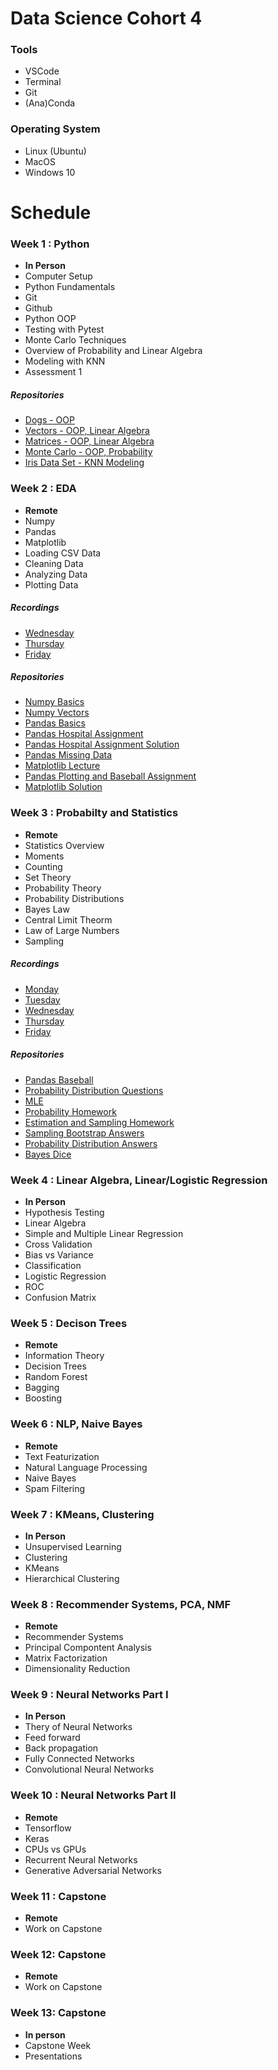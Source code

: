 # Data Science Cohort 4

### Tools

- VSCode
- Terminal
- Git
- (Ana)Conda

### Operating System

- Linux (Ubuntu)
- MacOS
- Windows 10

# Schedule

### Week 1 : Python

- **In Person**
- Computer Setup
- Python Fundamentals
- Git
- Github
- Python OOP
- Testing with Pytest
- Monte Carlo Techniques
- Overview of Probability and Linear Algebra
- Modeling with KNN
- Assessment 1

##### Repositories

- [Dogs - OOP](https://github.com/data-science-ml/who-let-the-dogs-out)
- [Vectors - OOP, Linear Algebra](https://github.com/data-science-ml/all-the-vectors)
- [Matrices - OOP, Linear Algebra](https://github.com/data-science-ml/enter-the-matrix)
- [Monte Carlo - OOP, Probability](https://github.com/data-science-ml/monte-carlo)
- [Iris Data Set - KNN Modeling](https://github.com/data-science-ml/knn-iris-data-set)

### Week 2 : EDA

- **Remote**
- Numpy
- Pandas
- Matplotlib
- Loading CSV Data
- Cleaning Data
- Analyzing Data
- Plotting Data

##### Recordings

- [Wednesday](https://global.gotomeeting.com/play/recording/e91c304a7cba0fdd8ec651faf4186626255123d4b544778b842880da6a142d7d)
- [Thursday](https://global.gotomeeting.com/play/recording/e8cbb1dc8a489423728b3457bb0889d1712fe5065932d311fe56a8ba37b0ec88)
- [Friday](https://global.gotomeeting.com/play/recording/535c1d787df5dd5f189ed375fd130631071c306fa44f4dac17345f0b48463447)

##### Repositories

- [Numpy Basics](https://github.com/data-science-ml/numpy-basics)
- [Numpy Vectors](https://github.com/data-science-ml/numpy-vectors)
- [Pandas Basics](https://github.com/data-science-ml/pandas-basics)
- [Pandas Hospital Assignment](https://github.com/gschool/dsi-pandas)
- [Pandas Hospital Assignment Solution](https://github.com/data-science-ml/pandas-assignment)
- [Pandas Missing Data](https://github.com/data-science-ml/pandas-missing-data)
- [Matplotlib Lecture](https://github.com/gSchool/DSI_Lectures/tree/master/pandas-matplotlib/natalie_hunt)
- [Pandas Plotting and Baseball Assignment](https://github.com/gschool/dsi-pandas-matplotlib)
- [Matplotlib Solution](https://github.com/data-science-ml/matplotlib-assignment-solution)

### Week 3 : Probabilty and Statistics

- **Remote**
- Statistics Overview
- Moments
- Counting
- Set Theory
- Probability Theory
- Probability Distributions
- Bayes Law
- Central Limit Theorm
- Law of Large Numbers
- Sampling

##### Recordings

- [Monday](https://global.gotomeeting.com/play/recording/6fe1831041f3fecd09f8f93a181ff0e4769a1a834ec945e3f98b9df24a0c2d4e)
- [Tuesday](https://global.gotomeeting.com/play/recording/7e844a93ce0e45dba99809bbe20d8dd7823da6683c5faf619defe36ef758073e)
- [Wednesday](https://global.gotomeeting.com/play/recording/5956fd16c051bac7f181419bc8481f2354cd240e5225fbc325d5b7b5f605af9c)
- [Thursday](https://global.gotomeeting.com/play/recording/f91b0d7497c6980cb5988aed95a1f4c3f5e224626ccd7c6890e9aa7e34054864)
- [Friday](https://global.gotomeeting.com/play/recording/aeb94677db8b57ef8dfc2719136575d6d07696b9c94672aebb868d4cef322048)

##### Repositories

- [Pandas Baseball](https://github.com/data-science-ml/baseball-pandas)
- [Probability Distribution Questions](https://github.com/data-science-ml/probability-distribution-questions)
- [MLE](https://github.com/data-science-ml/probability-plotting-mle)
- [Probability Homework](https://github.com/gschool/dsi-probability)
- [Estimation and Sampling Homework](https://github.com/gschool/dsi-estimation-sampling)
- [Sampling Bootstrap Answers](https://github.com/data-science-ml/sampling-bootstrap-answers)
- [Probability Distribution Answers](https://github.com/data-science-ml/probability-dist-answers)
- [Bayes Dice](https://github.com/data-science-ml/bayes-dice)

### Week 4 : Linear Algebra, Linear/Logistic Regression

- **In Person**
- Hypothesis Testing
- Linear Algebra
- Simple and Multiple Linear Regression
- Cross Validation
- Bias vs Variance
- Classification
- Logistic Regression
- ROC
- Confusion Matrix

### Week 5 : Decison Trees

- **Remote**
- Information Theory
- Decision Trees
- Random Forest
- Bagging
- Boosting

### Week 6 : NLP, Naive Bayes

- **Remote**
- Text Featurization
- Natural Language Processing
- Naive Bayes
- Spam Filtering

### Week 7 : KMeans, Clustering

- **In Person**
- Unsupervised Learning
- Clustering
- KMeans
- Hierarchical Clustering

### Week 8 : Recommender Systems, PCA, NMF

- **Remote**
- Recommender Systems
- Principal Compontent Analysis
- Matrix Factorization
- Dimensionality Reduction

### Week 9 : Neural Networks Part I

- **In Person**
- Thery of Neural Networks
- Feed forward
- Back propagation
- Fully Connected Networks
- Convolutional Neural Networks

### Week 10 : Neural Networks Part II

- **Remote**
- Tensorflow
- Keras
- CPUs vs GPUs
- Recurrent Neural Networks
- Generative Adversarial Networks

### Week 11 : Capstone

- **Remote**
- Work on Capstone

### Week 12: Capstone

- **Remote**
- Work on Capstone

### Week 13: Capstone

- **In person**
- Capstone Week
- Presentations

